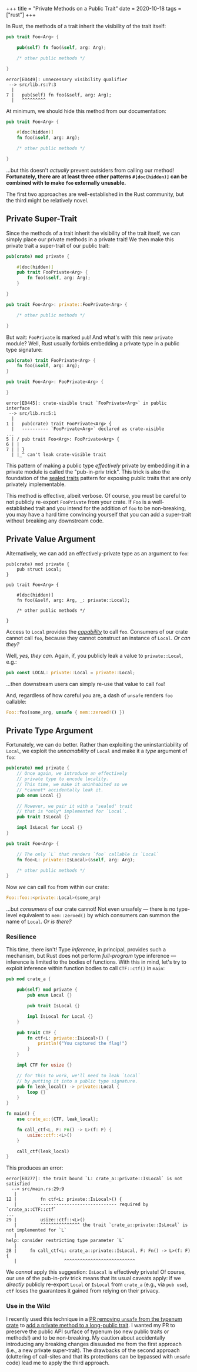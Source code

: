 +++
title = "Private Methods on a Public Trait"
date = 2020-10-18
tags = ["rust"]
+++

In Rust, the methods of a trait inherit the visibility of the trait itself:
```rust
pub trait Foo<Arg> {

    pub(self) fn foo(&self, arg: Arg);

    /* other public methods */

}
```
```
error[E0449]: unnecessary visibility qualifier
 --> src/lib.rs:7:3
  |
7 |   pub(self) fn foo(&self, arg: Arg);
  |   ^^^^^^^^^
```
At minimum, we should hide this method from our documentation:
```rust
pub trait Foo<Arg> {

    #[doc(hidden)]
    fn foo(&self, arg: Arg);

    /* other public methods */

}
```
...but this doesn't *actually* prevent outsiders from calling our method! **Fortunately, there are at least three other patterns `#[doc(hidden)]` can be combined with to make `foo` externally unusable.**

<!-- more -->

The first two approaches are well-established in the Rust community, but the third might be relatively novel.

## Private Super-Trait
Since the methods of a trait inherit the visibility of the trait itself, we can simply place our private methods in a private trait! We then make this private trait a super-trait of our public trait:
```rust
pub(crate) mod private {

    #[doc(hidden)]
    pub trait FooPrivate<Arg> {
        fn foo(&self, arg: Arg);
    }

}

pub trait Foo<Arg>: private::FooPrivate<Arg> {

    /* other public methods */

}
```

But wait: `FooPrivate` is marked `pub`! And what's with this new `private` module? Well, Rust usually forbids embedding a private type in a public type signature:
```rust
pub(crate) trait FooPrivate<Arg> {
    fn foo(&self, arg: Arg);
}

pub trait Foo<Arg>: FooPrivate<Arg> {

}
```
```
error[E0445]: crate-visible trait `FooPrivate<Arg>` in public interface
 --> src/lib.rs:5:1
  |
1 |   pub(crate) trait FooPrivate<Arg> {
  |   ---------- `FooPrivate<Arg>` declared as crate-visible
...
5 | / pub trait Foo<Arg>: FooPrivate<Arg> {
6 | |
7 | | }
  | |_^ can't leak crate-visible trait
```

This pattern of making a public type *effectively* private by embedding it in a private module is called the "pub-in-priv trick". This trick is also the foundation of the [sealed traits](https://rust-lang.github.io/api-guidelines/future-proofing.html#sealed-traits-protect-against-downstream-implementations-c-sealed) pattern for exposing public traits that are only privately implementable.

This method is effective, albeit verbose. Of course, you must be careful to not publicly re-export `FooPrivate` from your crate. If `Foo` is a well-established trait and you intend for the addition of `foo` to be non-breaking, you may have a hard time convincing yourself that you can add a super-trait without breaking any downstream code.

## Private Value Argument
Alternatively, we can add an effectively-private type as an argument to `foo`:
```
pub(crate) mod private {
    pub struct Local;
}

pub trait Foo<Arg> {

    #[doc(hidden)]
    fn foo(&self, arg: Arg, _: private::Local);

    /* other public methods */

}
```
Access to `Local` provides the [*capability*](https://en.wikipedia.org/wiki/Capability-based_security) to call `foo`. Consumers of our crate cannot call `foo`, because they cannot construct an instance of `Local`. *Or can they?*

Well, *yes, they can*. Again, if, you publicly leak a value to `private::Local`, e.g.:
```rust
pub const LOCAL: private::Local = private::Local;
```
...then downstream users can simply re-use that value to call `foo`!

And, regardless of how careful *you* are, a dash of `unsafe` renders `foo` callable:
```rust
Foo::foo(some_arg, unsafe { mem::zeroed!() })
```

## Private Type Argument
Fortunately, we can do better. Rather than exploiting the uninstantiability of `Local`, we exploit the *unnamability* of `Local` and make it a *type* argument of `foo`:
```rust
pub(crate) mod private {
    // Once again, we introduce an effectively
    // private type to encode locality.
    // This time, we make it uninhabited so we
    // *cannot* accidentally leak it.
    pub enum Local {}

    // However, we pair it with a 'sealed' trait
    // that is *only* implemented for `Local`.
    pub trait IsLocal {}

    impl IsLocal for Local {}
}

pub trait Foo<Arg> {

    // The only `L` that renders `foo` callable is `Local`
    fn foo<L: private::IsLocal>(&self, arg: Arg);

    /* other public methods */
}
```

Now *we* can call `foo` from within our crate:
```rust
Foo::foo::<private::Local>(some_arg)
```
...but *consumers* of our crate cannot! Not even unsafely — there is no type-level equivalent to `mem::zeroed()` by which consumers can summon the name of `Local`. *Or is there?*

### Resilience
This time, there isn't! Type *inference*, in principal, provides such a mechanism, but Rust does not perform *full-program* type inference — inference is limited to the bodies of functions. With this in mind, let's try to exploit inference within function bodies to call `CTF::ctf()` in `main`:
```rust
pub mod crate_a {

    pub(self) mod private {
        pub enum Local {}

        pub trait IsLocal {}

        impl IsLocal for Local {}
    }

    pub trait CTF {
        fn ctf<L: private::IsLocal>() {
            println!("You captured the flag!")
        }
    }

    impl CTF for usize {}

    // for this to work, we'll need to leak `Local`
    // by putting it into a public type signature.
    pub fn leak_local() -> private::Local {
        loop {}
    }
}

fn main() {
    use crate_a::{CTF, leak_local};

    fn call_ctf<L, F: Fn() -> L>(f: F) {
        usize::ctf::<L>()
    }

    call_ctf(leak_local)
}
```
This produces an error:
```
error[E0277]: the trait bound `L: crate_a::private::IsLocal` is not satisfied
  --> src/main.rs:29:9
   |
12 |         fn ctf<L: private::IsLocal>() {
   |         ----------------------------- required by `crate_a::CTF::ctf`
...
29 |         usize::ctf::<L>()
   |         ^^^^^^^^^^^^^^^ the trait `crate_a::private::IsLocal` is not implemented for `L`
   |
help: consider restricting type parameter `L`
   |
28 |     fn call_ctf<L: crate_a::private::IsLocal, F: Fn() -> L>(f: F) {
   |                  ^^^^^^^^^^^^^^^^^^^^^^^^^^^
```
We *cannot* apply this suggestion: `IsLocal` is effectively private! Of course, our use of the pub-in-priv trick means that its usual caveats apply: if we *directly* publicly re-export `Local` or `IsLocal` from `crate_a` (e.g., via `pub use`), `ctf` loses the guarantees it gained from relying on their privacy.

### Use in the Wild
I recently used this technique in a [PR removing `unsafe` from the typenum crate](https://github.com/paholg/typenum/pull/142) to [add a private method to a long-public trait](https://github.com/paholg/typenum/pull/142#discussion_r396152986). I wanted my PR to preserve the public API surface of typenum (so new public traits or methods!) and to be non-breaking. My caution about accidentally introducing any breaking changes dissuaded me from the first approach (i.e., a new private super-trait). The drawbacks of the second approach (cluttering of call-sites and that its protections can be bypassed with `unsafe` code) lead me to apply the third approach.
